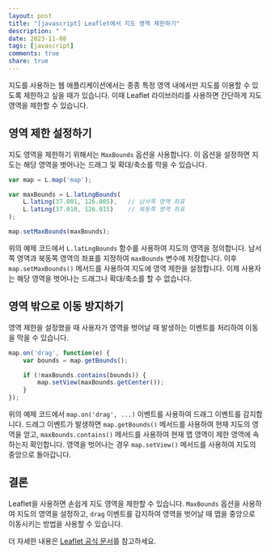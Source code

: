 ```yaml
---
layout: post
title: "[javascript] Leaflet에서 지도 영역 제한하기"
description: " "
date: 2023-11-08
tags: [javascript]
comments: true
share: true
---
```


지도를 사용하는 웹 애플리케이션에서는 종종 특정 영역 내에서만 지도를 이용할 수 있도록 제한하고 싶을 때가 있습니다. 이때 Leaflet 라이브러리를 사용하면 간단하게 지도 영역을 제한할 수 있습니다.

## 영역 제한 설정하기

지도 영역을 제한하기 위해서는 `MaxBounds` 옵션을 사용합니다. 이 옵션을 설정하면 지도는 해당 영역을 벗어나는 드래그 및 확대/축소를 막을 수 있습니다.

```javascript
var map = L.map('map');

var maxBounds = L.latLngBounds(
    L.latLng(37.001, 126.005),   // 남서쪽 영역 좌표
    L.latLng(37.010, 126.015)    // 북동쪽 영역 좌표
);

map.setMaxBounds(maxBounds);
```

위의 예제 코드에서 `L.latLngBounds` 함수를 사용하여 지도의 영역을 정의합니다. 남서쪽 영역과 북동쪽 영역의 좌표를 지정하여 `maxBounds` 변수에 저장합니다. 이후 `map.setMaxBounds()` 메서드를 사용하여 지도에 영역 제한을 설정합니다. 이제 사용자는 해당 영역을 벗어나는 드래그나 확대/축소를 할 수 없습니다.

## 영역 밖으로 이동 방지하기

영역 제한을 설정했을 때 사용자가 영역을 벗어날 때 발생하는 이벤트를 처리하여 이동을 막을 수 있습니다.

```javascript
map.on('drag', function(e) {
    var bounds = map.getBounds();

    if (!maxBounds.contains(bounds)) {
        map.setView(maxBounds.getCenter());
    }
});
```

위의 예제 코드에서 `map.on('drag', ...)` 이벤트를 사용하여 드래그 이벤트를 감지합니다. 드래그 이벤트가 발생하면 `map.getBounds()` 메서드를 사용하여 현재 지도의 영역을 얻고, `maxBounds.contains()` 메서드를 사용하여 현재 맵 영역이 제한 영역에 속하는지 확인합니다. 영역을 벗어나는 경우 `map.setView()` 메서드를 사용하여 지도의 중앙으로 돌아갑니다.

## 결론

Leaflet을 사용하면 손쉽게 지도 영역을 제한할 수 있습니다. `MaxBounds` 옵션을 사용하여 지도의 영역을 설정하고, `drag` 이벤트를 감지하여 영역을 벗어날 때 맵을 중앙으로 이동시키는 방법을 사용할 수 있습니다.

더 자세한 내용은 [Leaflet 공식 문서](https://leafletjs.com/reference-1.7.1.html#map-maxbounds)를 참고하세요.